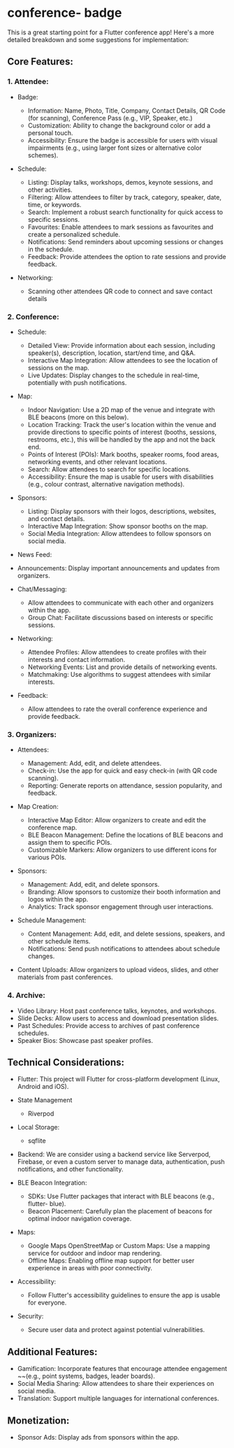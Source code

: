 # conference- badge

This is a great starting point for a Flutter conference app! Here's a more detailed breakdown and some suggestions for implementation:

## Core Features:

### 1.	Attendee:

 - Badge:
   - Information: Name, Photo, Title, Company, Contact Details, QR Code (for scanning), Conference Pass (e.g., VIP, Speaker, etc.)
   - Customization: Ability to change the background color or add a personal touch.
   - Accessibility: Ensure the badge is accessible for users with visual impairments (e.g., using larger font sizes or alternative color schemes).


 - Schedule:
   - Listing: Display talks, workshops, demos, keynote sessions, and other activities.
   - Filtering: Allow attendees to filter by track, category, speaker, date, time, or keywords.
   - Search: Implement a robust search functionality for quick access to specific sessions.
   - Favourites: Enable attendees to mark sessions as favourites and create a personalized schedule.
   - Notifications: Send reminders about upcoming sessions or changes in the schedule.
   - Feedback: Provide attendees the option to rate sessions and provide feedback.


 - Networking:
   - Scanning other attendees QR code to connect and save contact details


### 2.	Conference:

 - Schedule:
   - Detailed View: Provide information about each session, including speaker(s), description, location, start/end time, and Q&A.
   - Interactive Map Integration: Allow attendees to see the location of sessions on the map.
   - Live Updates: Display changes to the schedule in real-time, potentially with push notifications.


 - Map:
   - Indoor Navigation: Use a 2D map of the venue and integrate with BLE beacons (more on this below).
   - Location Tracking: Track the user's location within the venue and provide directions to specific points of interest (booths, sessions, restrooms, etc.), this will be handled by the app and not the back end.
   - Points of Interest (POIs): Mark booths, speaker rooms, food areas, networking events, and other relevant locations.
   - Search: Allow attendees to search for specific locations.
   - Accessibility: Ensure the map is usable for users with disabilities (e.g., colour contrast, alternative navigation methods).


 - Sponsors:
   - Listing: Display sponsors with their logos, descriptions, websites, and contact details.
   - Interactive Map Integration: Show sponsor booths on the map.
   - Social Media Integration: Allow attendees to follow sponsors on social media.


 - News Feed:
  - Announcements: Display important announcements and updates from organizers.


 - Chat/Messaging:
   - Allow attendees to communicate with each other and organizers within the app.
   - Group Chat: Facilitate discussions based on interests or specific sessions.


 - Networking:
   - Attendee Profiles: Allow attendees to create profiles with their interests and contact information.
   - Networking Events: List and provide details of networking events.
   - Matchmaking: Use algorithms to suggest attendees with similar interests.


 - Feedback:
   - Allow attendees to rate the overall conference experience and provide feedback.

### 3.	Organizers:

 - Attendees:
   - Management: Add, edit, and delete attendees.
   - Check-in: Use the app for quick and easy check-in (with QR code scanning).
   - Reporting: Generate reports on attendance, session popularity, and feedback.


 - Map Creation:
   - Interactive Map Editor: Allow organizers to create and edit the conference map.
   - BLE Beacon Management: Define the locations of BLE beacons and assign them to specific POIs.
   - Customizable Markers: Allow organizers to use different icons for various POIs.


 - Sponsors:
   - Management: Add, edit, and delete sponsors.
   - Branding: Allow sponsors to customize their booth information and logos within the app.
   - Analytics: Track sponsor engagement through user interactions.


 - Schedule Management:
   - Content Management: Add, edit, and delete sessions, speakers, and other schedule items.
   - Notifications: Send push notifications to attendees about schedule changes.


 - Content Uploads: Allow organizers to upload videos, slides, and other materials from past conferences.

### 4.	Archive:

 - Video Library: Host past conference talks, keynotes, and workshops.
 - Slide Decks: Allow users to access and download presentation slides.
 - Past Schedules: Provide access to archives of past conference schedules.
 - Speaker Bios: Showcase past speaker profiles.


## Technical Considerations:

 - Flutter: This project will Flutter for cross-platform development (Linux, Android and iOS).
 
 
 - State Management
   - Riverpod


 - Local Storage:
   - sqflite


 - Backend: We are consider using a backend service like Serverpod, Firebase, or even a custom server to manage data, authentication, push notifications, and other functionality.


 - BLE Beacon Integration:
   - SDKs: Use Flutter packages that interact with BLE beacons (e.g., flutter- blue).
   - Beacon Placement: Carefully plan the placement of beacons for optimal indoor navigation coverage.
 

 - Maps:
   - Google Maps OpenStreetMap or Custom Maps: Use a mapping service for outdoor and indoor map rendering.
   - Offline Maps: Enabling offline map support for better user experience in areas with poor connectivity.


 - Accessibility:
   - Follow Flutter's accessibility guidelines to ensure the app is usable for everyone.


 - Security:
   - Secure user data and protect against potential vulnerabilities.

## Additional Features:

 - Gamification: Incorporate features that encourage attendee engagement ~~(e.g., point systems, badges, leader boards).
 - Social Media Sharing: Allow attendees to share their experiences on social media.
 - Translation: Support multiple languages for international conferences.

## Monetization:

 - Sponsor Ads: Display ads from sponsors within the app.


